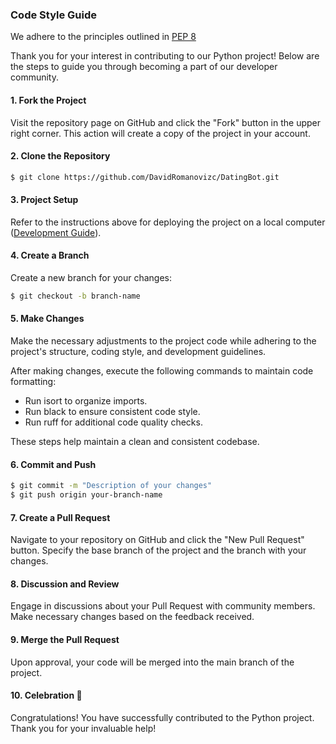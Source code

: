 ### Code Style Guide

We adhere to the principles outlined
in [PEP 8](https://peps.python.org/pep-0008/#:~:text=Use%20the%20function%20naming%20rules,invoke%20Python's%20name%20mangling%20rules)

Thank you for your interest in contributing to our Python project! Below are the steps to guide you through becoming a
part of our developer community.

#### 1. Fork the Project

Visit the repository page on GitHub and click the "Fork" button in the upper right corner. This action will create a
copy of the project in your account.

#### 2. Clone the Repository

```sh
$ git clone https://github.com/DavidRomanovizc/DatingBot.git
```

#### 3. Project Setup

Refer to the instructions above for deploying the project on a local
computer ([Development Guide](docs/DEVELOPMENT.md)).

#### 4. Create a Branch

Create a new branch for your changes:

```sh
$ git checkout -b branch-name
```

#### 5. Make Changes

Make the necessary adjustments to the project code while adhering to the project's structure, coding style, and
development guidelines.

After making changes, execute the following commands to maintain code formatting:

- Run isort to organize imports.
- Run black to ensure consistent code style.
- Run ruff for additional code quality checks.

These steps help maintain a clean and consistent codebase.

#### 6. Commit and Push

```sh
$ git commit -m "Description of your changes"
$ git push origin your-branch-name
```

#### 7. Create a Pull Request

Navigate to your repository on GitHub and click the "New Pull Request" button. Specify the base branch of the project
and the branch with your changes.

#### 8. Discussion and Review

Engage in discussions about your Pull Request with community members. Make necessary changes based on the feedback
received.

#### 9. Merge the Pull Request

Upon approval, your code will be merged into the main branch of the project.

#### 10. Celebration 🎉

Congratulations! You have successfully contributed to the Python project. Thank you for your invaluable help!
